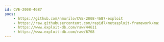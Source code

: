 ```yaml
---
id: CVE-2008-4687
pocs:
    - https://github.com/nmurilo/CVE-2008-4687-exploit
    - https://raw.githubusercontent.com/rapid7/metasploit-framework/master/modules/exploits/multi/http/mantisbt_manage_proj_page_rce.rb
    - https://www.exploit-db.com/raw/44611
    - https://www.exploit-db.com/raw/6768
---
```

